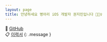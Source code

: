 ```yaml
---
layout: page
title: 안녕하세요 병아리 iOS 개발자 권지민입니다 🙋🏻‍♀️
---
```


🌱 [GitHub](https://github.com/j2mni) <br>
📋 [이력서](https://www.notion.so/IOS-8322896a8c1e48b1862887a896044ee6)
{: .message }

